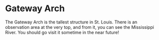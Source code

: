 # Gateway Arch

The Gateway Arch is the tallest structure in St. Louis. There is an observation
area at the very top, and from it, you can see the Mississippi River. You should
go visit it sometime in the near future!
